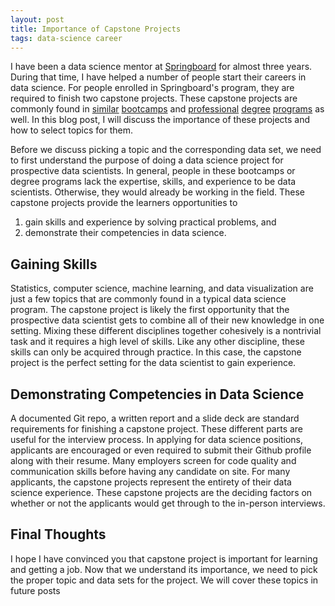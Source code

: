 ```yaml
---
layout: post
title: Importance of Capstone Projects
tags: data-science career
---
```


I have been a data science mentor at <a href="https://www.springboard.com/workshops/data-science-career-track/">Springboard</a> for almost three years. During that time, I have helped a number of people start their careers in data science. For people enrolled in Springboard's program, they are required to finish two capstone projects. These capstone projects are commonly found in <a href="https://www.thedataincubator.com/">similar</a> <a href="https://brainstation.io/course/toronto/data-science-bootcamp">bootcamps</a> and <a href="https://www.sfu.ca/computing/current-students/graduate-students/academic-programs/professional-master-of-science-in-computer-science/about-the-program/big-data.html">professional</a> <a href="https://www.grad.ubc.ca/prospective-students/graduate-degree-programs/master-of-data-science">degree</a> <a href="https://www.analytics.gatech.edu/">programs</a> as well. In this blog post, I will discuss the importance of these projects and how to select topics for them. 

Before we discuss picking a topic and the corresponding data set, we need to first understand the purpose of doing a data science project for prospective data scientists. In general, people in these bootcamps or degree programs lack the expertise, skills, and experience to be data scientists. Otherwise, they would already be working in the field. These capstone projects provide the learners opportunities to

1. gain skills and experience by solving practical problems, and
2. demonstrate their competencies in data science.

## Gaining Skills

Statistics, computer science, machine learning, and data visualization are just a few topics that are commonly found in a typical data science program. The capstone project is likely the first opportunity that the prospective data scientist gets to combine all of their new knowledge in one setting. Mixing these different disciplines together cohesively is a nontrivial task and it requires a high level of skills. Like any other discipline, these skills can only be acquired through practice. In this case, the capstone project is the perfect setting for the data scientist to gain experience. 

## Demonstrating Competencies in Data Science

A documented Git repo, a written report and a slide deck are standard requirements for finishing a capstone project. These different parts are useful for the interview process. In applying for data science positions, applicants are encouraged or even required to submit their Github profile along with their resume. Many employers screen for code quality and communication skills before having any candidate on site. For many applicants, the capstone projects represent the entirety of their data science experience. These capstone projects are the deciding factors on whether or not the applicants would get through to the in-person interviews. 
## Final Thoughts

I hope I have convinced you that capstone project is important for learning and getting a job. Now that we understand its importance, we need to pick the proper topic and data sets for the project. We will cover these topics in future posts

